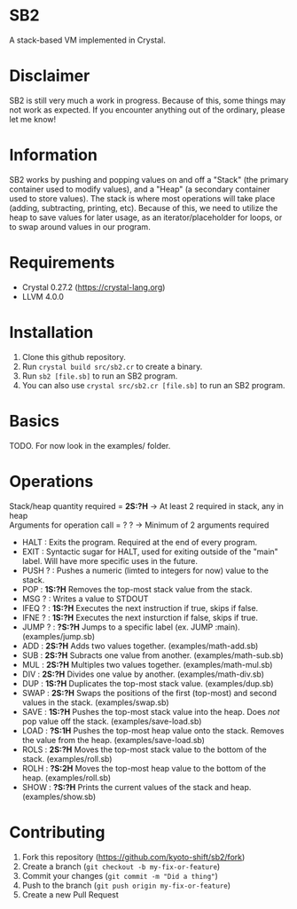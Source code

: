 # SB2

A stack-based VM implemented in Crystal.

# Disclaimer

SB2 is still very much a work in progress. Because of this, some things may not work
as expected. If you encounter anything out of the ordinary, please let me know!

# Information

SB2 works by pushing and popping values on and off a "Stack" (the primary container used to modify values),
and a "Heap" (a secondary container used to store values). The stack is where most
operations will take place (adding, subtracting, printing, etc). Because of this,
we need to utilize the heap to save values for later usage, as an iterator/placeholder for loops,
or to swap around values in our program.

# Requirements

* Crystal 0.27.2 (https://crystal-lang.org)
* LLVM 4.0.0

# Installation
1. Clone this github repository.
2. Run ``crystal build src/sb2.cr`` to create a binary.
3. Run ``sb2 [file.sb]`` to run an SB2 program.
4. You can also use ``crystal src/sb2.cr [file.sb]`` to run an SB2 program.

# Basics
TODO. For now look in the examples/ folder.

# Operations

Stack/heap quantity required = **2S:?H** -> At least 2 required in stack, any in heap  
Arguments for operation call = ? ? -> Minimum of 2 arguments required

  * HALT   : Exits the program. Required at the end of every program.
  * EXIT   : Syntactic sugar for HALT, used for exiting outside of the "main" label. Will have more specific uses in the future.
  * PUSH ? : Pushes a numeric (limted to integers for now) value to the stack.
  * POP    : **1S:?H** Removes the top-most stack value from the stack.
  * MSG  ? : Writes a value to STDOUT
  * IFEQ ? : **1S:?H** Executes the next instruction if true, skips if false.
  * IFNE ? : **1S:?H** Executes the next insturction if false, skips if true.
  * JUMP ? : **?S:?H** Jumps to a specific label (ex. JUMP :main). (examples/jump.sb)
  * ADD    : **2S:?H** Adds two values together. (examples/math-add.sb)
  * SUB    : **2S:?H** Subracts one value from another. (examples/math-sub.sb)
  * MUL    : **2S:?H** Multiples two values together. (examples/math-mul.sb)
  * DIV    : **2S:?H** Divides one value by another. (examples/math-div.sb)
  * DUP    : **1S:?H** Duplicates the top-most stack value. (examples/dup.sb)
  * SWAP   : **2S:?H** Swaps the positions of the first (top-most) and second values in the stack. (examples/swap.sb)
  * SAVE   : **1S:?H** Pushes the top-most stack value into the heap. Does *not* pop value off the stack. (examples/save-load.sb)
  * LOAD   : **?S:1H** Pushes the top-most heap value onto the stack. Removes the value from the heap. (examples/save-load.sb)
  * ROLS   : **2S:?H** Moves the top-most stack value to the bottom of the stack. (examples/roll.sb)
  * ROLH   : **?S:2H** Moves the top-most heap value to the bottom of the heap. (examples/roll.sb)
  * SHOW   : **?S:?H** Prints the current values of the stack and heap. (examples/show.sb)

# Contributing
1. Fork this repository (https://github.com/kyoto-shift/sb2/fork)
2. Create a branch (``git checkout -b my-fix-or-feature``)
3. Commit your changes (``git commit -m "Did a thing"``)
4. Push to the branch (``git push origin my-fix-or-feature``)
5. Create a new Pull Request
